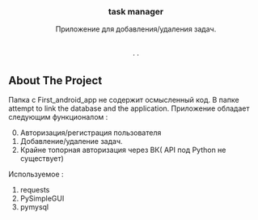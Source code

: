 <!-- Improved compatibility of back to top link: See: https://github.com/othneildrew/Best-README-Template/pull/73 -->
<a name="readme-top"></a>
<!--
*** Thanks for checking out the Best-README-Template. If you have a suggestion
*** that would make this better, please fork the repo and create a pull request
*** or simply open an issue with the tag "enhancement".
*** Don't forget to give the project a star!
*** Thanks again! Now go create something AMAZING! :D
-->



<!-- PROJECT SHIELDS -->
<!--
*** I'm using markdown "reference style" links for readability.
*** Reference links are enclosed in brackets [ ] instead of parentheses ( ).
*** See the bottom of this document for the declaration of the reference variables
*** for contributors-url, forks-url, etc. This is an optional, concise syntax you may use.
*** https://www.markdownguide.org/basic-syntax/#reference-style-links
-->




<!-- PROJECT LOGO -->
<br />
<div align="center">
  <a href="https://github.com/github_username/repo_name">
   
  </a>

<h3 align="center">task manager</h3>

  <p align="center">
    Приложение для добавления/удаления задач. 
    <br />
    <br />
    <br />
    ·
    ·
  </p>
</div>



<!-- TABLE OF CONTENTS -->




<!-- ABOUT THE PROJECT -->
## About The Project

Папка с First_android_app не содержит осмысленный код. 
В папке attempt to link the database and the application. 
Приложение обладает следующим функционалом : 

0. Авторизация/регистрация пользователя 
1. Добавление/удаление задач. 
2. Крайне топорная авторизация через ВК( API под Python не существует)

Используемое : 
1. requests  
2. PySimpleGUI  
3. pymysql  




